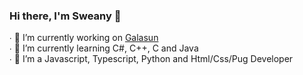### Hi there, I'm Sweany 👋

∙ 🔭 I’m currently working on <a href="https://discord.gg/tE8gas59">Galasun</a> <br>
∙ 🌱 I’m currently learning C#, C++, C and Java <br>
∙ 🌃 I’m a Javascript, Typescript, Python and Html/Css/Pug Developer
